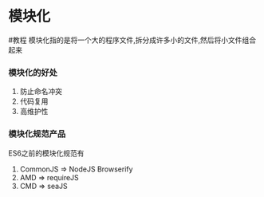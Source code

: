 # 模块化

#教程
模块化指的是将一个大的程序文件,拆分成许多小的文件,然后将小文件组合起来

### 模块化的好处

1. 防止命名冲突
2. 代码复用
3. 高维护性

### 模块化规范产品

ES6之前的模块化规范有

1. CommonJS => NodeJS Browserify
2. AMD => requireJS
3. CMD => seaJS